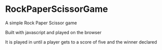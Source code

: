 # RockPaperScissorGame

A simple Rock Paper Scissor game

Built with javascript and played on the browser

It is played in until a player gets to a score of five and the winner declared
